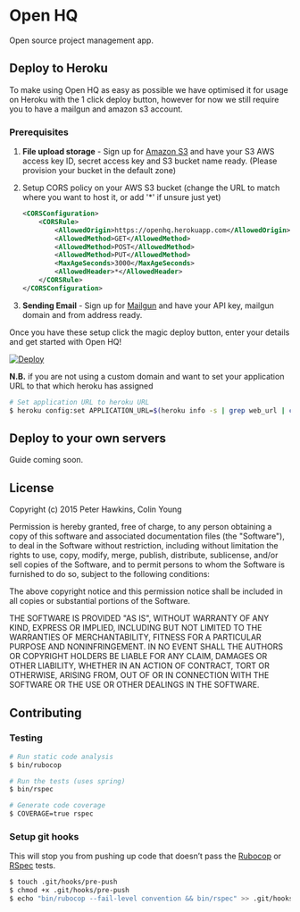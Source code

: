 # Open HQ

Open source project management app.

## Deploy to Heroku

To make using Open HQ as easy as possible we have optimised it for usage on Heroku with the 1 click deploy button, however for now we still require you to have a mailgun and amazon s3 account.

### Prerequisites

1. **File upload storage** - Sign up for [Amazon S3](https://aws.amazon.com) and have your S3 AWS access key ID, secret access key and S3 bucket name ready. (Please provision your bucket in the default zone)
2. Setup CORS policy on your AWS S3 bucket (change the URL to match where you want to host it, or add '*' if unsure just yet)

    ```xml
    <CORSConfiguration>
        <CORSRule>
            <AllowedOrigin>https://openhq.herokuapp.com</AllowedOrigin>
            <AllowedMethod>GET</AllowedMethod>
            <AllowedMethod>POST</AllowedMethod>
            <AllowedMethod>PUT</AllowedMethod>
            <MaxAgeSeconds>3000</MaxAgeSeconds>
            <AllowedHeader>*</AllowedHeader>
        </CORSRule>
    </CORSConfiguration>
    ```

3. **Sending Email** - Sign up for [Mailgun](https://mailgun.com) and have your API key, mailgun domain and from address ready.

Once you have these setup click the magic deploy button, enter your details and get started with Open HQ!

[![Deploy](https://www.herokucdn.com/deploy/button.svg)](https://heroku.com/deploy?template=https://github.com/phawkinsltd/openhq)

**N.B.** if you are not using a custom domain and want to set your application URL to that which heroku has assigned

```sh
# Set application URL to heroku URL
$ heroku config:set APPLICATION_URL=$(heroku info -s | grep web_url | cut -d= -f2)
```

## Deploy to your own servers

Guide coming soon.

## License

Copyright (c) 2015 Peter Hawkins, Colin Young

Permission is hereby granted, free of charge, to any person obtaining a copy
of this software and associated documentation files (the "Software"), to deal
in the Software without restriction, including without limitation the rights
to use, copy, modify, merge, publish, distribute, sublicense, and/or sell
copies of the Software, and to permit persons to whom the Software is
furnished to do so, subject to the following conditions:

The above copyright notice and this permission notice shall be included in
all copies or substantial portions of the Software.

THE SOFTWARE IS PROVIDED "AS IS", WITHOUT WARRANTY OF ANY KIND, EXPRESS OR
IMPLIED, INCLUDING BUT NOT LIMITED TO THE WARRANTIES OF MERCHANTABILITY,
FITNESS FOR A PARTICULAR PURPOSE AND NONINFRINGEMENT. IN NO EVENT SHALL THE
AUTHORS OR COPYRIGHT HOLDERS BE LIABLE FOR ANY CLAIM, DAMAGES OR OTHER
LIABILITY, WHETHER IN AN ACTION OF CONTRACT, TORT OR OTHERWISE, ARISING FROM,
OUT OF OR IN CONNECTION WITH THE SOFTWARE OR THE USE OR OTHER DEALINGS IN
THE SOFTWARE.


## Contributing

### Testing

```sh
# Run static code analysis
$ bin/rubocop

# Run the tests (uses spring)
$ bin/rspec

# Generate code coverage
$ COVERAGE=true rspec
```

### Setup git hooks

This will stop you from pushing up code that doesn’t pass the [Rubocop](https://github.com/bbatsov/rubocop) or [RSpec](https://github.com/rspec/rspec-rails) tests.

```sh
$ touch .git/hooks/pre-push
$ chmod +x .git/hooks/pre-push
$ echo "bin/rubocop --fail-level convention && bin/rspec" >> .git/hooks/pre-push
```
